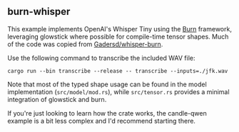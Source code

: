 ## burn-whisper

This example implements OpenAI's Whisper Tiny using the [Burn](https://github.com/tracel-ai/burn) framework, leveraging glowstick where possible for compile-time tensor shapes. Much of the code was copied from [Gadersd/whisper-burn](https://github.com/Gadersd/whisper-burn).

Use the following command to transcribe the included WAV file:

`cargo run --bin transcribe --release -- transcribe --inputs=./jfk.wav`

Note that most of the typed shape usage can be found in the model implementation (`src/model/mod.rs`), while `src/tensor.rs` provides a minimal integration of glowstick and burn.

If you're just looking to learn how the crate works, the candle-qwen example is a bit less complex and I'd recommend starting there.
